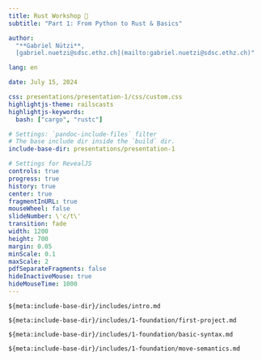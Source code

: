 ```yaml
---
title: Rust Workshop 🦀
subtitle: "Part 1: From Python to Rust & Basics"

author:
  "**Gabriel Nützi**,
  [gabriel.nuetzi@sdsc.ethz.ch](mailto:gabriel.nuetzi@sdsc.ethz.ch)"

lang: en

date: July 15, 2024

css: presentations/presentation-1/css/custom.css
highlightjs-theme: railscasts
highlightjs-keywords:
  bash: ["cargo", "rustc"]

# Settings: `pandoc-include-files` filter
# The base include dir inside the `build` dir.
include-base-dir: presentations/presentation-1

# Settings for RevealJS
controls: true
progress: true
history: true
center: true
fragmentInURL: true
mouseWheel: false
slideNumber: \'c/t\'
transition: fade
width: 1200
height: 700
margin: 0.05
minScale: 0.1
maxScale: 2
pdfSeparateFragments: false
hideInactiveMouse: true
hideMouseTime: 1000
---
```


<!-- markdownlint-disable-file MD034 MD033 MD001 MD024 MD026 -->

```{.include}
${meta:include-base-dir}/includes/intro.md
```

```{.include}
${meta:include-base-dir}/includes/1-foundation/first-project.md
```

```{.include}
${meta:include-base-dir}/includes/1-foundation/basic-syntax.md
```

```{.include}
${meta:include-base-dir}/includes/1-foundation/move-semantics.md
```
